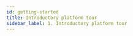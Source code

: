 ```yaml
---
id: getting-started
title: Introductory platform tour
sidebar_label: 1. Introductory platform tour
---
```


